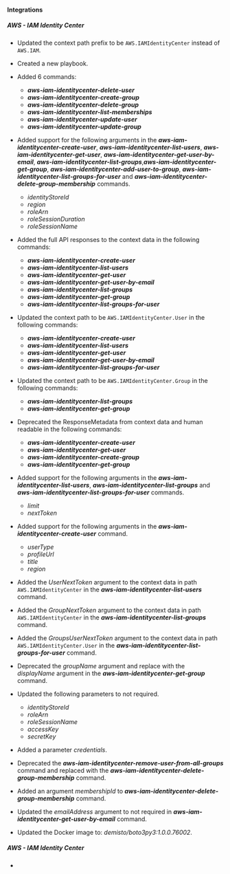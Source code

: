 
#### Integrations

##### AWS - IAM Identity Center

- Updated the context path prefix to be `AWS.IAMIdentityCenter` instead of `AWS.IAM`.
- Created a new playbook.
- Added 6 commands:
    - ***aws-iam-identitycenter-delete-user***
    - ***aws-iam-identitycenter-create-group***
    - ***aws-iam-identitycenter-delete-group***
    - ***aws-iam-identitycenter-list-memberships***
    - ***aws-iam-identitycenter-update-user***
    - ***aws-iam-identitycenter-update-group***
- Added support for the following arguments in the ***aws-iam-identitycenter-create-user***, ***aws-iam-identitycenter-list-users***, ***aws-iam-identitycenter-get-user***, ***aws-iam-identitycenter-get-user-by-email***, ***aws-iam-identitycenter-list-groups***,***aws-iam-identitycenter-get-group***, ***aws-iam-identitycenter-add-user-to-group***, ***aws-iam-identitycenter-list-groups-for-user*** and ***aws-iam-identitycenter-delete-group-membership*** commands.
    - *identityStoreId*
    - *region*
    - *roleArn*
    - *roleSessionDuration*
    - *roleSessionName*
- Added the full API responses to the context data in the following commands:
   - ***aws-iam-identitycenter-create-user***
   - ***aws-iam-identitycenter-list-users***
   - ***aws-iam-identitycenter-get-user***
   - ***aws-iam-identitycenter-get-user-by-email***
   - ***aws-iam-identitycenter-list-groups***
   - ***aws-iam-identitycenter-get-group***
   - ***aws-iam-identitycenter-list-groups-for-user***
- Updated the context path to be `AWS.IAMIdentityCenter.User` in the following commands:
   - ***aws-iam-identitycenter-create-user***
   - ***aws-iam-identitycenter-list-users***
   - ***aws-iam-identitycenter-get-user***
   - ***aws-iam-identitycenter-get-user-by-email***
   - ***aws-iam-identitycenter-list-groups-for-user*** 
- Updated the context path to be `AWS.IAMIdentityCenter.Group` in the following commands:
   - ***aws-iam-identitycenter-list-groups***
   - ***aws-iam-identitycenter-get-group***
- Deprecated the ResponseMetadata from context data and human readable in the following commands:
   - ***aws-iam-identitycenter-create-user***
   - ***aws-iam-identitycenter-get-user***
   - ***aws-iam-identitycenter-create-group***
   - ***aws-iam-identitycenter-get-group***
- Added support for the following arguments in the ***aws-iam-identitycenter-list-users***, ***aws-iam-identitycenter-list-groups*** and ***aws-iam-identitycenter-list-groups-for-user*** commands.
    - *limit*
    - *nextToken*
- Added support for the following arguments in the ***aws-iam-identitycenter-create-user*** command.
    - *userType*
    - *profileUrl*
    - *title*
    - *region*
- Added the *UserNextToken* argument to the context data in path `AWS.IAMIdentityCenter` in the ***aws-iam-identitycenter-list-users*** command.
- Added the *GroupNextToken* argument to the context data in path `AWS.IAMIdentityCenter` in the ***aws-iam-identitycenter-list-groups*** command.
- Added the *GroupsUserNextToken* argument to the context data in path `AWS.IAMIdentityCenter.User` in the ***aws-iam-identitycenter-list-groups-for-user*** command.
- Deprecated the *groupName* argument and replace with the *displayName* argument in the ***aws-iam-identitycenter-get-group*** command.
- Updated the following parameters to not required.
    - *identityStoreId*
    - *roleArn*
    - *roleSessionName*
    - *accessKey*
    - *secretKey*
- Added a parameter *credentials*.
- Deprecated the ***aws-iam-identitycenter-remove-user-from-all-groups*** command and replaced with the ***aws-iam-identitycenter-delete-group-membership*** command.
- Added an argument *membershipId* to ***aws-iam-identitycenter-delete-group-membership*** command.
- Updated the *emailAddress* argument to not required in ***aws-iam-identitycenter-get-user-by-email*** command.







- Updated the Docker image to: *demisto/boto3py3:1.0.0.76002*.

##### AWS - IAM Identity Center

- 

